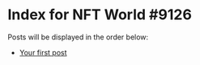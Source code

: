 # Index for NFT World #9126
Posts will be displayed in the order below:

- [Your first post](./001-first.md)

